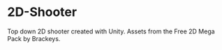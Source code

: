 # 2D-Shooter
Top down 2D shooter created with Unity. Assets from the Free 2D Mega Pack by Brackeys.
